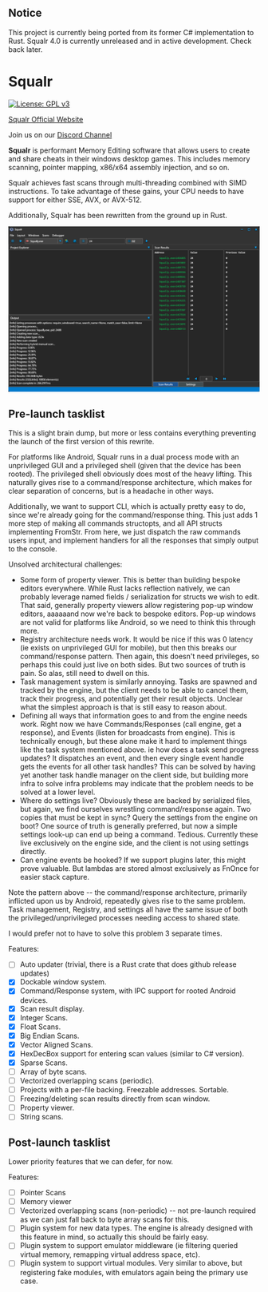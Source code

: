## Notice

This project is currently being ported from its former C# implementation to Rust. Squalr 4.0 is currently unreleased and in active development. Check back later.

# Squalr

[![License: GPL v3](https://img.shields.io/badge/License-GPL%20v3-blue.svg)](http://www.gnu.org/licenses/gpl-3.0)

[Squalr Official Website](https://www.squalr.com)

Join us on our [Discord Channel](https://discord.gg/Pq2msTx)

**Squalr** is performant Memory Editing software that allows users to create and share cheats in their windows desktop games. This includes memory scanning, pointer mapping, x86/x64 assembly injection, and so on.

Squalr achieves fast scans through multi-threading combined with SIMD instructions. To take advantage of these gains, your CPU needs to have support for either SSE, AVX, or AVX-512.

Additionally, Squalr has been rewritten from the ground up in Rust.

![SqualrGUI](docs/Squalr.png)

## Pre-launch tasklist
This is a slight brain dump, but more or less contains everything preventing the launch of the first version of this rewrite.

For platforms like Android, Squalr runs in a dual process mode with an unprivileged GUI and a privileged shell (given that the device has been rooted). The privileged shell obviously does most of the heavy lifting. This naturally gives rise to a command/response architecture, which makes for clear separation of concerns, but is a headache in other ways.

Additionally, we want to support CLI, which is actually pretty easy to do, since we're already going for the command/response thing. This just adds 1 more step of making all commands structopts, and all API structs implementing FromStr. From here, we just dispatch the raw commands users input, and implement handlers for all the responses that simply output to the console.

Unsolved architectural challenges:
- Some form of property viewer. This is better than building bespoke editors everywhere. While Rust lacks reflection natively, we can probably leverage named fields / serialization for structs we wish to edit. That said, generally property viewers allow registering pop-up window editors, aaaaaand now we're back to bespoke editors. Pop-up windows are not valid for platforms like Android, so we need to think this through more.
- Registry architecture needs work. It would be nice if this was 0 latency (ie exists on unprivileged GUI for mobile), but then this breaks our command/response pattern. Then again, this doesn't need privileges, so perhaps this could just live on both sides. But two sources of truth is pain. So alas, still need to dwell on this.
- Task management system is similarly annoying. Tasks are spawned and tracked by the engine, but the client needs to be able to cancel them, track their progress, and potentially get their result objects. Unclear what the simplest approach is that is still easy to reason about.
- Defining all ways that information goes to and from the engine needs work. Right now we have Commands/Responses (call engine, get a response), and Events (listen for broadcasts from engine). This is technically enough, but these alone make it hard to implement things like the task system mentioned above. ie how does a task send progress updates? It dispatches an event, and then every single event handle gets the events for all other task handles? This can be solved by having yet another task handle manager on the client side, but building more infra to solve infra problems may indicate that the problem needs to be solved at a lower level.
- Where do settings live? Obviously these are backed by serialized files, but again, we find ourselves wrestling command/response again. Two copies that must be kept in sync? Query the settings from the engine on boot? One source of truth is generally preferred, but now a simple settings look-up can end up being a command. Tedious. Currently these live exclusively on the engine side, and the client is not using settings directly.
- Can engine events be hooked? If we support plugins later, this might prove valuable. But lambdas are stored almost exclusively as FnOnce for easier stack capture.

Note the pattern above -- the command/response architecture, primarily inflicted upon us by Android, repeatedly gives rise to the same problem. Task management, Registry, and settings all have the same issue of both the privileged/unprivileged processes needing access to shared state.

I would prefer not to have to solve this problem 3 separate times.

Features:
- [ ] Auto updater (trivial, there is a Rust crate that does github release updates)
- [X] Dockable window system.
- [X] Command/Response system, with IPC support for rooted Android devices.
- [X] Scan result display.
- [X] Integer Scans.
- [X] Float Scans.
- [X] Big Endian Scans.
- [X] Vector Aligned Scans.
- [X] HexDecBox support for entering scan values (similar to C# version).
- [X] Sparse Scans.
- [ ] Array of byte scans.
- [ ] Vectorized overlapping scans (periodic).
- [ ] Projects with a per-file backing. Freezable addresses. Sortable.
- [ ] Freezing/deleting scan results directly from scan window.
- [ ] Property viewer.
- [ ] String scans.

## Post-launch tasklist
Lower priority features that we can defer, for now.

Features:
- [ ] Pointer Scans
- [ ] Memory viewer
- [ ] Vectorized overlapping scans (non-periodic) -- not pre-launch required as we can just fall back to byte array scans for this.
- [ ] Plugin system for new data types. The engine is already designed with this feature in mind, so actually this should be fairly easy.
- [ ] Plugin system to support emulator middleware (ie filtering queried virtual memory, remapping virtual address space, etc).
- [ ] Plugin system to support virtual modules. Very similar to above, but registering fake modules, with emulators again being the primary use case.

